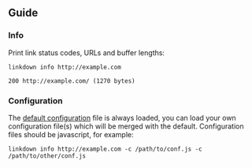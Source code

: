 ## Guide

### Info

Print link status codes, URLs and buffer lengths:

```
linkdown info http://example.com
```

```
200 http://example.com/ (1270 bytes)
```

### Configuration

The [default configuration](/linkdown.js) file is always loaded, you can load your own configuration file(s) which will be merged with the default. Configuration files should be javascript, for example:

```
linkdown info http://example.com -c /path/to/conf.js -c /path/to/other/conf.js
```
